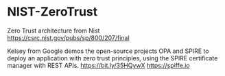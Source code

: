 # NIST-ZeroTrust


Zero Trust architecture from Nist
https://csrc.nist.gov/pubs/sp/800/207/final

Kelsey from Google demos the open-source projects OPA and SPIRE to deploy an application with zero trust principles, using the SPIRE certificate manager with REST APIs.
https://bit.ly/35HQywX
https://spiffe.io

